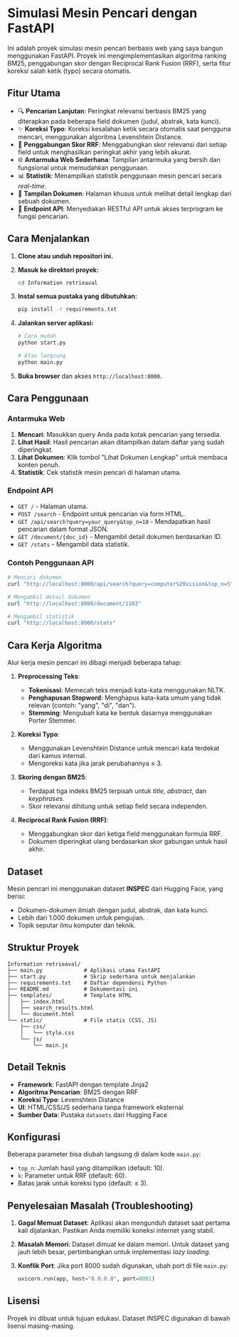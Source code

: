 # Simulasi Mesin Pencari dengan FastAPI

Ini adalah proyek simulasi mesin pencari berbasis web yang saya bangun menggunakan FastAPI. Proyek ini mengimplementasikan algoritma ranking BM25, penggabungan skor dengan Reciprocal Rank Fusion (RRF), serta fitur koreksi salah ketik (typo) secara otomatis.

## Fitur Utama

  - 🔍 **Pencarian Lanjutan**: Peringkat relevansi berbasis BM25 yang diterapkan pada beberapa field dokumen (judul, abstrak, kata kunci).
  - ✨ **Koreksi Typo**: Koreksi kesalahan ketik secara otomatis saat pengguna mencari, menggunakan algoritma Levenshtein Distance.
  - 🎯 **Penggabungan Skor RRF**: Menggabungkan skor relevansi dari setiap field untuk menghasilkan peringkat akhir yang lebih akurat.
  - 🌐 **Antarmuka Web Sederhana**: Tampilan antarmuka yang bersih dan fungsional untuk memudahkan penggunaan.
  - 📊 **Statistik**: Menampilkan statistik penggunaan mesin pencari secara *real-time*.
  - 📄 **Tampilan Dokumen**: Halaman khusus untuk melihat detail lengkap dari sebuah dokumen.
  - 🔌 **Endpoint API**: Menyediakan RESTful API untuk akses terprogram ke fungsi pencarian.

## Cara Menjalankan

1.  **Clone atau unduh repositori ini.**

2.  **Masuk ke direktori proyek:**

    ```bash
    cd Information retrieaval
    ```

3.  **Instal semua pustaka yang dibutuhkan:**

    ```bash
    pip install -r requirements.txt
    ```

4.  **Jalankan server aplikasi:**

    ```bash
    # Cara mudah
    python start.py

    # Atau langsung
    python main.py
    ```

5.  **Buka browser** dan akses `http://localhost:8000`.

## Cara Penggunaan

### Antarmuka Web

1.  **Mencari**: Masukkan query Anda pada kotak pencarian yang tersedia.
2.  **Lihat Hasil**: Hasil pencarian akan ditampilkan dalam daftar yang sudah diperingkat.
3.  **Lihat Dokumen**: Klik tombol "Lihat Dokumen Lengkap" untuk membaca konten penuh.
4.  **Statistik**: Cek statistik mesin pencari di halaman utama.

### Endpoint API

  - `GET /` - Halaman utama.
  - `POST /search` - Endpoint untuk pencarian via form HTML.
  - `GET /api/search?query=your_query&top_n=10` - Mendapatkan hasil pencarian dalam format JSON.
  - `GET /document/{doc_id}` - Mengambil detail dokumen berdasarkan ID.
  - `GET /stats` - Mengambil data statistik.

### Contoh Penggunaan API

```bash
# Mencari dokumen
curl "http://localhost:8000/api/search?query=computer%20vision&top_n=5"

# Mengambil detail dokumen
curl "http://localhost:8000/document/1103"

# Mengambil statistik
curl "http://localhost:8000/stats"
```

## Cara Kerja Algoritma

Alur kerja mesin pencari ini dibagi menjadi beberapa tahap:

1.  **Preprocessing Teks**:

      - **Tokenisasi**: Memecah teks menjadi kata-kata menggunakan NLTK.
      - **Penghapusan Stopword**: Menghapus kata-kata umum yang tidak relevan (contoh: "yang", "di", "dan").
      - **Stemming**: Mengubah kata ke bentuk dasarnya menggunakan Porter Stemmer.

2.  **Koreksi Typo**:

      - Menggunakan Levenshtein Distance untuk mencari kata terdekat dari kamus internal.
      - Mengoreksi kata jika jarak perubahannya ≤ 3.

3.  **Skoring dengan BM25**:

      - Terdapat tiga indeks BM25 terpisah untuk *title*, *abstract*, dan *keyphrases*.
      - Skor relevansi dihitung untuk setiap field secara independen.

4.  **Reciprocal Rank Fusion (RRF)**:

      - Menggabungkan skor dari ketiga field menggunakan formula RRF.
      - Dokumen diperingkat ulang berdasarkan skor gabungan untuk hasil akhir.

## Dataset

Mesin pencari ini menggunakan dataset **INSPEC** dari Hugging Face, yang berisi:

  - Dokumen-dokumen ilmiah dengan judul, abstrak, dan kata kunci.
  - Lebih dari 1.000 dokumen untuk pengujian.
  - Topik seputar ilmu komputer dan teknik.

## Struktur Proyek

```
Information retrieaval/
├── main.py             # Aplikasi utama FastAPI
├── start.py            # Skrip sederhana untuk menjalankan
├── requirements.txt    # Daftar dependensi Python
├── README.md           # Dokumentasi ini
├── templates/          # Template HTML
│   ├── index.html
│   ├── search_results.html
│   └── document.html
└── static/             # File statis (CSS, JS)
    ├── css/
    │   └── style.css
    └── js/
        └── main.js
```

## Detail Teknis

  - **Framework**: FastAPI dengan template Jinja2
  - **Algoritma Pencarian**: BM25 dengan RRF
  - **Koreksi Typo**: Levenshtein Distance
  - **UI**: HTML/CSS/JS sederhana tanpa framework eksternal
  - **Sumber Data**: Pustaka `datasets` dari Hugging Face

## Konfigurasi

Beberapa parameter bisa diubah langsung di dalam kode `main.py`:

  - `top_n`: Jumlah hasil yang ditampilkan (default: 10).
  - `k`: Parameter untuk RRF (default: 60).
  - Batas jarak untuk koreksi typo (default: ≤ 3).

## Penyelesaian Masalah (Troubleshooting)

1.  **Gagal Memuat Dataset**: Aplikasi akan mengunduh dataset saat pertama kali dijalankan. Pastikan Anda memiliki koneksi internet yang stabil.

2.  **Masalah Memori**: Dataset dimuat ke dalam memori. Untuk dataset yang jauh lebih besar, pertimbangkan untuk implementasi *lazy loading*.

3.  **Konflik Port**: Jika port 8000 sudah digunakan, ubah port di file `main.py`:

    ```python
    uvicorn.run(app, host="0.0.0.0", port=8001)
    ```

## Lisensi

Proyek ini dibuat untuk tujuan edukasi. Dataset INSPEC digunakan di bawah lisensi masing-masing.
